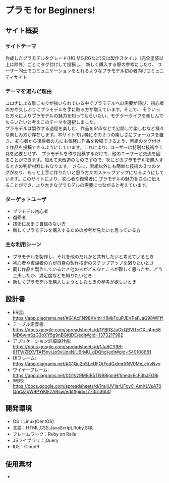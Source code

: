# プラモ for Beginners!

## サイト概要
### サイトテーマ
作成したプラモデルをグレード(HG,MG,RGなど)又は製作スタイル（完全塗装以上は除外）ごとにタグ付けして投稿し、  新しく購入する際の参考にしたり、
ユーザー同士でコミュニケーションをとれるようなプラモデル初心者向けコミュニティサイト

### テーマを選んだ理由
コロナによる巣ごもりが強いられている中でプラモデルへの需要が伸び、初心者の方や久しぶりにプラモデルを手に取る方が増えています。そこで、
そういった方々によりプラモデルの魅力を知ってもらいたい、モデラーライフを楽しんでもらいたいと考えこのテーマを選択しました。  
プラモデルは製作する過程を楽しむ、作品をSNSなどで公開して楽しむなど様々な楽しみ方が存在します。本サイトでは特にその２つの楽しさにフォーカスを置き、
初心者から復帰者の方にも気軽に作品を投稿できるよう、素組のタグ付けで作品を投稿できるようにしています。これにより、ユーザーは特別な技術や工具を必要とせず、
プラモデルを作り投稿するだけで、他のユーザーと交流を図ることができます。加えて未改造のものですので、次にどのプラモデルを購入するときの判断材料にもなります。
さらに、素組以外にも簡単な技術の３つのタグがあり、もっと上手に作りたいと思う方々のステップアップになるようにしています。このサイトにより、初心者や復帰者に
プラモデルの魅力をさらに伝えることができ、より大きなプラモデルの需要につながると考えています。

### ターゲットユーザ
- プラモデル初心者
- 復帰者
- 技術にあまり自信のない方
- 新しくプラモデルを購入するための参考が見たいと思っている方

### 主な利用シーン
- プラモデルを製作し、それを他のだれかと共有したいと考えているとき
- 初心者や復帰者の方が自身の製作技術のステップアップを図りたいとき
- 同じ作品を製作しているとき他の人がどんなところが難しく思ったか、どう工夫したか、満足度などを知りたいとき
- 新しくプラモデルを購入しようとしたときの参考が欲しいとき

## 設計書
- ER図: https://app.diagrams.net/#G1AcFN98XVmHHMkFcuPJEVPaFJaG98WFff
- テーブル定義書: https://docs.google.com/spreadsheets/d/1YBRSJaOkQBVlTcGXU4m58MD6wmSzG3oXY5g9nBGKiDE/edit#gid=1373217982
- アプリケーション詳細設計書: https://docs.google.com/spreadsheets/d/1Ju8CY9B-8fTWZRXVTA15nviJp9vUdeNjU6rMU_gDQhg/edit#gid=549108681
- UIフレーム: https://app.diagrams.net/#G1Qu2pSLeUFOtFcdGxlmrXNV0Me_cVvNvv
- ワイヤーフレーム: https://app.diagrams.net/#G1Vz9MBlB5TNBBlgmHftmedkEcF3bJEGBi
- WBS: https://docs.google.com/spreadsheets/d/1rajiUV1arUFovC_AmXLVsA70QqrQZpW9PYjKlEzARsw/edit#gid=1773513600

## 開発環境
- OS：Linux(CentOS)
- 言語：HTML,CSS,JavaScript,Ruby,SQL
- フレームワーク：Ruby on Rails
- JSライブラリ：jQuery
- IDE：Cloud9

## 使用素材
- 